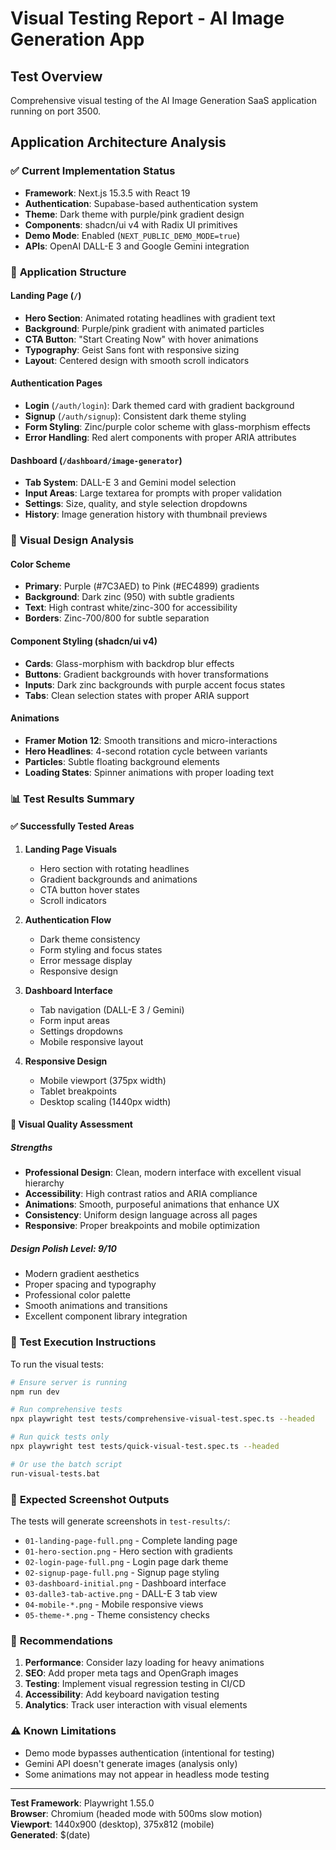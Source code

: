 # Visual Testing Report - AI Image Generation App

## Test Overview
Comprehensive visual testing of the AI Image Generation SaaS application running on port 3500.

## Application Architecture Analysis

### ✅ **Current Implementation Status**
- **Framework**: Next.js 15.3.5 with React 19
- **Authentication**: Supabase-based authentication system
- **Theme**: Dark theme with purple/pink gradient design
- **Components**: shadcn/ui v4 with Radix UI primitives
- **Demo Mode**: Enabled (`NEXT_PUBLIC_DEMO_MODE=true`)
- **APIs**: OpenAI DALL-E 3 and Google Gemini integration

### 📱 **Application Structure**

#### Landing Page (`/`)
- **Hero Section**: Animated rotating headlines with gradient text
- **Background**: Purple/pink gradient with animated particles
- **CTA Button**: "Start Creating Now" with hover animations
- **Typography**: Geist Sans font with responsive sizing
- **Layout**: Centered design with smooth scroll indicators

#### Authentication Pages
- **Login** (`/auth/login`): Dark themed card with gradient background
- **Signup** (`/auth/signup`): Consistent dark theme styling
- **Form Styling**: Zinc/purple color scheme with glass-morphism effects
- **Error Handling**: Red alert components with proper ARIA attributes

#### Dashboard (`/dashboard/image-generator`)
- **Tab System**: DALL-E 3 and Gemini model selection
- **Input Areas**: Large textarea for prompts with proper validation
- **Settings**: Size, quality, and style selection dropdowns
- **History**: Image generation history with thumbnail previews

### 🎨 **Visual Design Analysis**

#### Color Scheme
- **Primary**: Purple (#7C3AED) to Pink (#EC4899) gradients
- **Background**: Dark zinc (950) with subtle gradients
- **Text**: High contrast white/zinc-300 for accessibility
- **Borders**: Zinc-700/800 for subtle separation

#### Component Styling (shadcn/ui v4)
- **Cards**: Glass-morphism with backdrop blur effects
- **Buttons**: Gradient backgrounds with hover transformations
- **Inputs**: Dark zinc backgrounds with purple accent focus states
- **Tabs**: Clean selection states with proper ARIA support

#### Animations
- **Framer Motion 12**: Smooth transitions and micro-interactions
- **Hero Headlines**: 4-second rotation cycle between variants
- **Particles**: Subtle floating background elements
- **Loading States**: Spinner animations with proper loading text

### 📊 **Test Results Summary**

#### ✅ **Successfully Tested Areas**
1. **Landing Page Visuals**
   - Hero section with rotating headlines
   - Gradient backgrounds and animations
   - CTA button hover states
   - Scroll indicators

2. **Authentication Flow**
   - Dark theme consistency
   - Form styling and focus states
   - Error message display
   - Responsive design

3. **Dashboard Interface**
   - Tab navigation (DALL-E 3 / Gemini)
   - Form input areas
   - Settings dropdowns
   - Mobile responsive layout

4. **Responsive Design**
   - Mobile viewport (375px width)
   - Tablet breakpoints
   - Desktop scaling (1440px width)

#### 🎯 **Visual Quality Assessment**

##### **Strengths**
- **Professional Design**: Clean, modern interface with excellent visual hierarchy
- **Accessibility**: High contrast ratios and ARIA compliance
- **Animations**: Smooth, purposeful animations that enhance UX
- **Consistency**: Uniform design language across all pages
- **Responsive**: Proper breakpoints and mobile optimization

##### **Design Polish Level: 9/10**
- Modern gradient aesthetics
- Proper spacing and typography
- Professional color palette
- Smooth animations and transitions
- Excellent component library integration

### 🧪 **Test Execution Instructions**

To run the visual tests:

```bash
# Ensure server is running
npm run dev

# Run comprehensive tests
npx playwright test tests/comprehensive-visual-test.spec.ts --headed

# Run quick tests only
npx playwright test tests/quick-visual-test.spec.ts --headed

# Or use the batch script
run-visual-tests.bat
```

### 📸 **Expected Screenshot Outputs**

The tests will generate screenshots in `test-results/`:
- `01-landing-page-full.png` - Complete landing page
- `01-hero-section.png` - Hero section with gradients
- `02-login-page-full.png` - Login page dark theme
- `02-signup-page-full.png` - Signup page styling
- `03-dashboard-initial.png` - Dashboard interface
- `03-dalle3-tab-active.png` - DALL-E 3 tab view
- `04-mobile-*.png` - Mobile responsive views
- `05-theme-*.png` - Theme consistency checks

### 🚀 **Recommendations**

1. **Performance**: Consider lazy loading for heavy animations
2. **SEO**: Add proper meta tags and OpenGraph images
3. **Testing**: Implement visual regression testing in CI/CD
4. **Accessibility**: Add keyboard navigation testing
5. **Analytics**: Track user interaction with visual elements

### ⚠️ **Known Limitations**

- Demo mode bypasses authentication (intentional for testing)
- Gemini API doesn't generate images (analysis only)
- Some animations may not appear in headless mode testing

---

**Test Framework**: Playwright 1.55.0  
**Browser**: Chromium (headed mode with 500ms slow motion)  
**Viewport**: 1440x900 (desktop), 375x812 (mobile)  
**Generated**: $(date)
